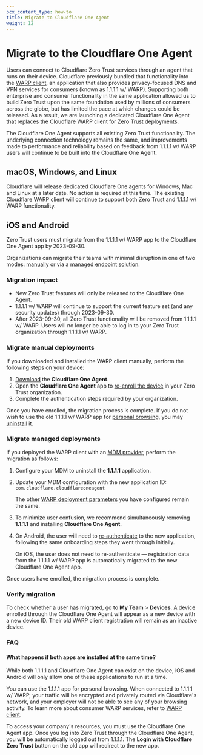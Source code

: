 ```yaml
---
pcx_content_type: how-to
title: Migrate to Cloudflare One Agent
weight: 12
---
```


# Migrate to the Cloudflare One Agent

Users can connect to Cloudflare Zero Trust services through an agent that runs on their device. Cloudflare previously bundled that functionality into the [WARP client](/warp-client/), an application that also provides privacy-focused DNS and VPN services for consumers (known as 1.1.1.1 w/ WARP). Supporting both enterprise and consumer functionality in the same application allowed us to build Zero Trust upon the same foundation used by millions of consumers across the globe, but has limited the pace at which changes could be released. As a result, we are launching a dedicated Cloudflare One Agent that replaces the Cloudflare WARP client for Zero Trust deployments.

The Cloudflare One Agent supports all existing Zero Trust functionality. The underlying connection technology remains the same, and improvements made to performance and reliability based on feedback from 1.1.1.1 w/ WARP users will continue to be built into the Cloudflare One Agent.

## macOS, Windows, and Linux

Cloudflare will release dedicated Cloudflare One agents for Windows, Mac and Linux at a later date. No action is required at this time. The existing Cloudflare WARP client will continue to support both Zero Trust and 1.1.1.1 w/ WARP functionality.

## iOS and Android

Zero Trust users must migrate from the 1.1.1.1 w/ WARP app to the Cloudflare One Agent app by 2023-09-30.

Organizations can migrate their teams with minimal disruption in one of two modes: [manually](#migrate-manual-deployments) or via a [managed endpoint solution](#migrate-managed-deployments).

### Migration impact

- New Zero Trust features will only be released to the Cloudflare One Agent.
- 1.1.1.1 w/ WARP will continue to support the current feature set (and any security updates) through 2023-09-30.
- After 2023-09-30, all Zero Trust functionality will be removed from 1.1.1.1 w/ WARP. Users will no longer be able to log in to your Zero Trust organization through 1.1.1.1 w/ WARP.

### Migrate manual deployments

If you downloaded and installed the WARP client manually, perform the following steps on your device:

1. [Download](/cloudflare-one/connections/connect-devices/warp/download-warp/) the **Cloudflare One Agent**.
2. Open the **Cloudflare One Agent** app to [re-enroll the device](/cloudflare-one/connections/connect-devices/warp/deployment/manual-deployment/#ios-android-and-chromeos) in your Zero Trust organization.
3. Complete the authentication steps required by your organization.

Once you have enrolled, the migration process is complete. If you do not wish to use the old 1.1.1.1 w/ WARP app for [personal browsing](#what-happens-if-both-apps-are-installed-at-the-same-time), you may [uninstall](/cloudflare-one/connections/connect-devices/warp/remove-warp/#ios-and-android) it.

### Migrate managed deployments

If you deployed the WARP client with an [MDM provider](/cloudflare-one/connections/connect-devices/warp/deployment/mdm-deployment/), perform the migration as follows:

1. Configure your MDM to uninstall the **1.1.1.1** application.

2. Update your MDM configuration with the new application ID: `com.cloudflare.cloudflareoneagent`

    The other [WARP deployment parameters](/cloudflare-one/connections/connect-devices/warp/deployment/mdm-deployment/parameters/) you have configured remain the same.

3. To minimize user confusion, we recommend simultaneously removing **1.1.1.1** and installing **Cloudflare One Agent**.

4. On Android, the user will need to [re-authenticate](/cloudflare-one/connections/connect-devices/warp/deployment/manual-deployment/#ios-android-and-chromeos) to the new application, following the same onboarding steps they went through initially.

    On iOS, the user does not need to re-authenticate — registration data from the 1.1.1.1 w/ WARP app is automatically migrated to the new Cloudflare One Agent app.

Once users have enrolled, the migration process is complete.

### Verify migration

To check whether a user has migrated, go to **My Team** > **Devices**. A device enrolled through the Cloudflare One Agent will appear as a new device with a new device ID. Their old WARP client registration will remain as an inactive device.

### FAQ

#### What happens if both apps are installed at the same time?

While both 1.1.1.1 and Cloudflare One Agent can exist on the device, iOS and Android will only allow one of these applications to run at a time.

You can use the 1.1.1.1 app for personal browsing. When connected to 1.1.1.1 w/ WARP, your traffic will be encrypted and privately routed via Cloudflare's network, and your employer will not be able to see any of your browsing activity. To learn more about consumer WARP services, refer to [WARP client](/warp-client/).

To access your company's resources, you must use the Cloudflare One Agent app.  Once you log into Zero Trust through the Cloudflare One Agent, you will be automatically logged out from 1.1.1.1. The **Login with Cloudflare Zero Trust**  button on the old app will redirect to the new app.
